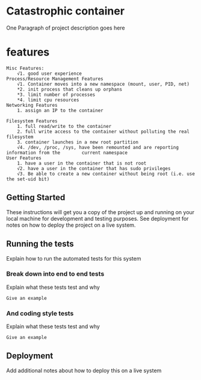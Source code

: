 # Catastrophic container

One Paragraph of project description goes here

# features

    Misc Features:
        √1. good user experience
    Process/Resource Management Features
        √1. Container moves into a new namespace (mount, user, PID, net)
        *2. init process that cleans up orphans
        *3. limit number of processes
        *4. limit cpu resources
    Networking Features
        1. assign an IP to the container

    Filesystem Features
        1. full read/write to the container
        2. full write access to the container without polluting the real filesystem
        3. container launches in a new root partition
        √4. /dev, /proc, /sys, have been remounted and are reporting information from the        current namespace
    User Features
        1. have a user in the container that is not root
        √2. have a user in the container that has sudo privileges
        √3. Be able to create a new container without being root (i.e. use the set-uid bit)
        

## Getting Started

These instructions will get you a copy of the project up and running on your local machine for development and testing purposes. See deployment for notes on how to deploy the project on a live system.


## Running the tests

Explain how to run the automated tests for this system

### Break down into end to end tests

Explain what these tests test and why

```
Give an example
```

### And coding style tests

Explain what these tests test and why

```
Give an example
```

## Deployment

Add additional notes about how to deploy this on a live system

